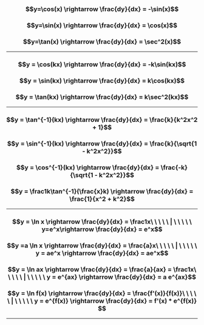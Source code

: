 ### $$y=\cos(x) \rightarrow \frac{dy}{dx} = -\sin(x)$$
### $$y=\sin(x) \rightarrow \frac{dy}{dx} = \cos(x)$$
### $$y=\tan(x) \rightarrow \frac{dy}{dx} = \sec^2(x)$$
_______
### $$y = \cos(kx) \rightarrow \frac{dy}{dx} = -k\sin(kx)$$
### $$y = \sin(kx) \rightarrow \frac{dy}{dx} = k\cos(kx)$$
### $$y = \tan(kx) \rightarrow \frac{dy}{dx} = k\sec^2(kx)$$
______
### $$y = \tan^{-1}(kx) \rightarrow \frac{dy}{dx} = \frac{k}{k^2x^2 + 1}$$
### $$y = \sin^{-1}(kx) \rightarrow \frac{dy}{dx} = \frac{k}{\sqrt{1 - k^2x^2}}$$
### $$y = \cos^{-1}(kx) \rightarrow \frac{dy}{dx} = \frac{-k}{\sqrt{1 - k^2x^2}}$$
### $$y = \frac1k\tan^{-1}(\frac{x}k) \rightarrow \frac{dy}{dx} = \frac{1}{x^2 + k^2}$$
______
### $$y = \ln x \rightarrow \frac{dy}{dx} = \frac1x\ \ \ \ \ | \ \ \ \ \ y=e^x\rightarrow \frac{dy}{dx} = e^x$$
### $$y =a \ln x \rightarrow \frac{dy}{dx} = \frac{a}x\ \ \ \ \ | \ \ \ \ \ y = ae^x \rightarrow \frac{dy}{dx} = ae^x$$
### $$y = \ln ax \rightarrow \frac{dy}{dx} = \frac{a}{ax} = \frac1x\ \ \ \ \ | \ \ \ \ \ y = e^{ax} \rightarrow \frac{dy}{dx} = a e^{ax}$$
### $$y = \ln f(x) \rightarrow \frac{dy}{dx} = \frac{f'(x)}{f(x)}\ \ \ \ \ | \ \ \ \ \ y = e^{f(x)} \rightarrow \frac{dy}{dx} = f'(x) * e^{f(x)} $$
__________
